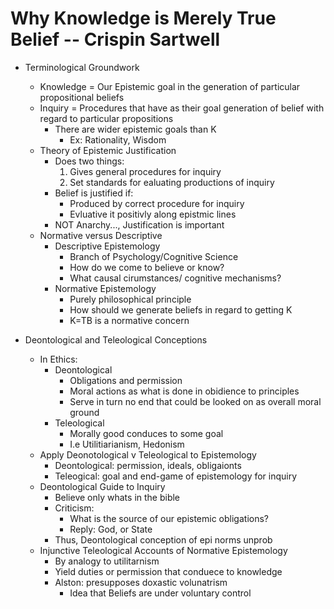 Why Knowledge is Merely True Belief -- Crispin Sartwell
=======================================================
- Terminological Groundwork
    * Knowledge = Our Epistemic goal in the generation of particular propositional beliefs
    * Inquiry = Procedures that have as their goal generation of belief with regard to particular propositions
        * There are wider epistemic goals than K
            - Ex: Rationality, Wisdom
    * Theory of Epistemic Justification
        - Does two things:
            1. Gives general procedures for inquiry
            2. Set standards for ealuating productions of inquiry
        - Belief is justified if:
            * Produced by correct procedure for inquiry
            * Evluative it positivly along epistmic lines
        - NOT Anarchy..., Justification is important
    * Normative versus Descriptive
        - Descriptive Epistemology
            * Branch of Psychology/Cognitive Science
            * How do we come to believe or know?
            * What causal cirumstances/ cognitive mechanisms?
        - Normative Epistemology
            * Purely philosophical principle
            * How should we generate beliefs in regard to getting K
            * K=TB is a normative concern

- Deontological and Teleological Conceptions
    * In Ethics:
        - Deontological
            * Obligations and permission
            * Moral actions as what is done in obidience to principles
            * Serve in turn no end that could be looked on as overall moral ground
        - Teleological
            * Morally good conduces to some goal
            * I.e Utilitiarianism, Hedonism
    * Apply Deonotological  v Teleological to Epistemology
        - Deontological: permission, ideals, obligaionts
        - Teleogical: goal and end-game of epistemology for inquiry
    * Deontological Guide to Inquiry
        - Believe only whats in the bible
        - Criticism: 
            * What is the source of our epistemic obligations?
            * Reply: God, or State
        - Thus, Deontological conception of epi norms unprob 
    * Injunctive Teleological Accounts of Normative Epistemology
        - By analogy to utilitarnism 
        - Yield duties or permission that conduece to knowledge
        - Alston: presupposes doxastic volunatrism
            * Idea that Beliefs are under voluntary control


